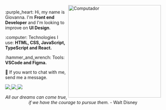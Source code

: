 <img src="https://raw.githubusercontent.com/MicaelliMedeiros/micaellimedeiros/master/image/computer-illustration.png" min-width="300px" max-width="300px" width="300px" align="right" alt="Computador">

<p align="left"> 
  :purple_heart:  Hi, my name is Giovanna. I'm <strong>Front end Developer</strong> and I'm looking to improve on <strong>UI Design</strong>.
</p>

<p align="left">
  :computer:  Technologies I use: <strong>HTML, CSS, JavaScript, TypeScript and React.</strong>
</p>

<p align="left">
  :hammer_and_wrench:  Tools: <strong>VSCode and Figma.</strong>
</p>

<p align="left">
  💌  If you want to chat with me, send me a message.
</p>

<p align="left">
  <a href="https://www.instagram.com/_gripada/?hl=pt-br" alt="Instagram" target=_blank>
    <img src="https://img.shields.io/badge/-Instagram-1C1C1C?style=for-the-badge&logo=Instagram&logoColor=6F2BFF&link=https://www.instagram.com/_gripada/"/>
  </a>
  
  <a href="https://www.linkedin.com/in/giovannalinda" alt="Linkedin" target=_blank>
    <img src="https://img.shields.io/badge/-Linkedin-1C1C1C?style=for-the-badge&logo=Linkedin&logoColor=6F2BFF&link=https://www.linkedin.com/in/giovannalinda"/>
  </a>
  
  <a href="mailto:eugiovannasouza@gmail.com" alt="gmail">
    <img src="https://img.shields.io/badge/-gmail-1C1C1C?style=for-the-badge&logo=gmail&logoColor=6F2BFF&link=mailto:gustavohenri316@gmail.com"/>
  </a>

<p align="center">
<em>All our dreams can come true, if we have the courage to pursue them.</em> - Walt Disney
</p>
